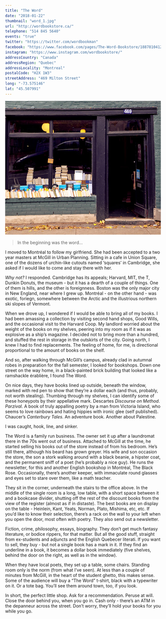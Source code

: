 ```yaml
---
title: "The Word"
date: "2018-01-22"
thumbnail: "word_1.jpg"
url: "http://wordbookstore.ca/"
telephone: "514 845 5640"
events: "true"
twitter: "https://twitter.com/wordbookman"
facebook: "https://www.facebook.com/pages/The-Word-Bookstore/188781041205986"
instagram: "https://www.instagram.com/wordbookstore/"
addressCountry: "Canada"
addressRegion: "Quebec"
addressLocality: "Montreal"
postalCode: "H2X 1W3"
streetAddress: "469 Milton Street"
long: "-73.575146"
lat: "45.507991"
---
```


![](word_1.jpg)

> In the beginning was the word…

I moved to Montréal to follow my girlfriend. She had been accepted to a two year masters at McGill in Urban Planning. Sitting in a cafe in Union Square, one of the dozens of urchin-like cutouts named ‘squares’ in Cambridge, she asked if I would like to come and stay there with her. 

*Why not?* I responded. Cambridge has its appeals; Harvard, MIT, the T, Dunkin Donuts, the museum - but it has a dearth of a couple of things. One of them is hills, and the other is foreignness. Boston was the only major city in New England, near where I grew up. Montréal - on the other hand - was exotic, foriegn, somewhere between the Arctic and the illustrious northern ski slopes of Vermont.

When we drove up, I wondered if I would be able to bring all of my books. I had been amassing a collection by visiting second hand shops, Good Wills, and the occasional visit to the Harvard Coop. My landlord worried about the weight of the books on my shelves, peering into my room as if it was as explosive as a ship’s magazine. I decided not to bring more than a hundred, and stuffed the rest in storage in the outskirts of the city. Going north, I knew I had to find replacements. The feeling of home, for me, is directional proportional to the amount of books on the shelf.

And so, after walking through McGill’s campus, already clad in autumnal robes in preparation for the fall semester, I looked for bookshops. Down one street on the way home, in a black-painted brick building that looked like a ramshackle érablière, I found The Word.

On nice days, they have books lined up outside, beneath the window, marked with red pen to show that they’re a dollar each (and thus, probably, not worth stealing). Thumbing through my shelves, I can identify some of these honeypots by their appellative mark. Descartes _Discourse on Method_. _Parzival._ A book of truly appalling poetry by a man from Victoria Island, who seems to love rainbows and hating hippies with ironic glee (self published). Chaucer’s _Canterbury Tales_. An adventure book. Another about Palestine.

I was caught, hook, line, and sinker.

The Word is a family run business. The owner set it up after a laundromat there in the 70s went out of business. Attached to McGill at the time, he started selling his books out of the store instead of from his bedroom. He’s still there, although his beard has grown greyer. His wife and son occasion the store, the son a stork walking around with a black beanie, a hipster coat, and the permanent sniff of a poet (he’s probably a nice guy). He runs the newsletter, for this and another English bookshop in Montréal, The Black Rose. Occasionally, there’s another keeper, with immaculate round glasses and eyes set to stare over them, like a math teacher. 

They sit in the corner, underneath the stairs to the office above. In the middle of the single room is a long, low table, with a short space between it and a bookcase divider, shutting off the rest of the discount books from the view of the register (almost as if in distaste). The best books are on display on the table - Heinlein, Kant, Yeats, Norman, Plato, Mishima, etc, etc.  If you’d like to know their selection, there’s a rack on the wall to your left when you open the door, most often with poetry. They also send out a  newsletter.

Fiction, crime, philosophy, essays, biography. They don’t get much fantasy literature, or bodice rippers, for that matter. But all the good stuff, straight from ex-students and adjuncts and the English Quebecer literati. If you want to sell, they buy - but not a single book has a mark in it. If they find an underline in a book, it becomes a dollar book immediately (five shelves, behind the door on the right, as well as in the window).  
  
When they have local poets, they set up a table, some chairs. Standing room only is the norm (from what I’ve seen). At less than a couple of minutes from McGill, in the heart of the student ghetto, this makes sense. Some of the audience will buy a “The Word” t-shirt, black with a typewriter on it. Or a tote bag. You’ll see them around town, too, if you look.

In short, the perfect little shop. Ask for a recommendation. Peruse at will. Close the door behind you, when you go in. Cash only - there’s an ATM in the depanneur across the street. Don’t worry, they’ll hold your books for you while you go.
